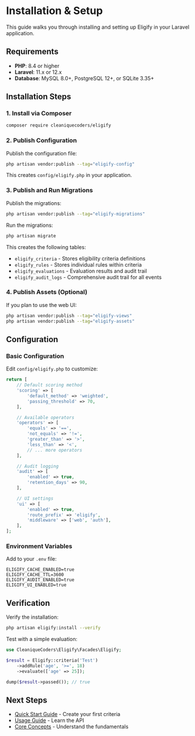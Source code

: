 # Installation & Setup

This guide walks you through installing and setting up Eligify in your Laravel application.

## Requirements

- **PHP**: 8.4 or higher
- **Laravel**: 11.x or 12.x
- **Database**: MySQL 8.0+, PostgreSQL 12+, or SQLite 3.35+

## Installation Steps

### 1. Install via Composer

```bash
composer require cleaniquecoders/eligify
```

### 2. Publish Configuration

Publish the configuration file:

```bash
php artisan vendor:publish --tag="eligify-config"
```

This creates `config/eligify.php` in your application.

### 3. Publish and Run Migrations

Publish the migrations:

```bash
php artisan vendor:publish --tag="eligify-migrations"
```

Run the migrations:

```bash
php artisan migrate
```

This creates the following tables:

- `eligify_criteria` - Stores eligibility criteria definitions
- `eligify_rules` - Stores individual rules within criteria
- `eligify_evaluations` - Evaluation results and audit trail
- `eligify_audit_logs` - Comprehensive audit trail for all events

### 4. Publish Assets (Optional)

If you plan to use the web UI:

```bash
php artisan vendor:publish --tag="eligify-views"
php artisan vendor:publish --tag="eligify-assets"
```

## Configuration

### Basic Configuration

Edit `config/eligify.php` to customize:

```php
return [
    // Default scoring method
    'scoring' => [
        'default_method' => 'weighted',
        'passing_threshold' => 70,
    ],

    // Available operators
    'operators' => [
        'equals' => '==',
        'not_equals' => '!=',
        'greater_than' => '>',
        'less_than' => '<',
        // ... more operators
    ],

    // Audit logging
    'audit' => [
        'enabled' => true,
        'retention_days' => 90,
    ],

    // UI settings
    'ui' => [
        'enabled' => true,
        'route_prefix' => 'eligify',
        'middleware' => ['web', 'auth'],
    ],
];
```

### Environment Variables

Add to your `.env` file:

```env
ELIGIFY_CACHE_ENABLED=true
ELIGIFY_CACHE_TTL=3600
ELIGIFY_AUDIT_ENABLED=true
ELIGIFY_UI_ENABLED=true
```

## Verification

Verify the installation:

```bash
php artisan eligify:install --verify
```

Test with a simple evaluation:

```php
use CleaniqueCoders\Eligify\Facades\Eligify;

$result = Eligify::criteria('Test')
    ->addRule('age', '>=', 18)
    ->evaluate(['age' => 25]);

dump($result->passed()); // true
```

## Next Steps

- [Quick Start Guide](quick-start.md) - Create your first criteria
- [Usage Guide](usage-guide.md) - Learn the API
- [Core Concepts](core-concepts.md) - Understand the fundamentals
